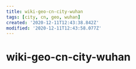 ```yaml
---
title: wiki-geo-cn-city-wuhan
tags: [city, cn, geo, wuhan]
created: '2020-12-11T12:43:38.842Z'
modified: '2020-12-11T12:43:58.077Z'
---
```


# wiki-geo-cn-city-wuhan
